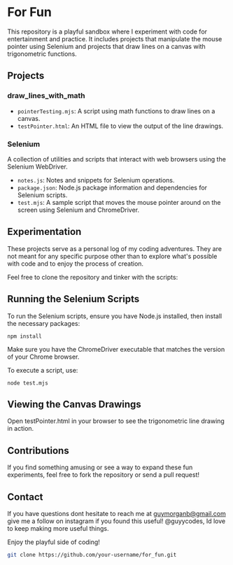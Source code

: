 # For Fun

This repository is a playful sandbox where I experiment with code for entertainment and practice. It includes projects that manipulate the mouse pointer using Selenium and projects that draw lines on a canvas with trigonometric functions.

## Projects

### draw_lines_with_math
- `pointerTesting.mjs`: A script using math functions to draw lines on a canvas.
- `testPointer.html`: An HTML file to view the output of the line drawings.

### Selenium
A collection of utilities and scripts that interact with web browsers using the Selenium WebDriver.
- `notes.js`: Notes and snippets for Selenium operations.
- `package.json`: Node.js package information and dependencies for Selenium scripts.
- `test.mjs`: A sample script that moves the mouse pointer around on the screen using Selenium and ChromeDriver.

## Experimentation

These projects serve as a personal log of my coding adventures. They are not meant for any specific purpose other than to explore what's possible with code and to enjoy the process of creation.

Feel free to clone the repository and tinker with the scripts:

## Running the Selenium Scripts

To run the Selenium scripts, ensure you have Node.js installed, then install the necessary packages:
```
npm install
```

Make sure you have the ChromeDriver executable that matches the version of your Chrome browser.

To execute a script, use:
```
node test.mjs
```

## Viewing the Canvas Drawings
Open testPointer.html in your browser to see the trigonometric line drawing in action.

## Contributions
If you find something amusing or see a way to expand these fun experiments, feel free to fork the repository or send a pull request!


## Contact

If you have questions dont hesitate to reach me at guymorganb@gmail.com
give me a follow on instagram if you found this useful! @guyycodes, Id love to keep making more useful things.

Enjoy the playful side of coding!
```bash
git clone https://github.com/your-username/for_fun.git
